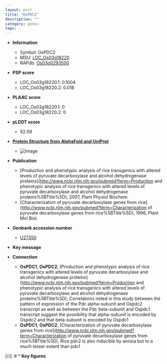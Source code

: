 ```yaml
---
layout: post
title: "OsPDC2"
description: ""
category: genes
tags: 
---
```


* **Information**  
    + Symbol: OsPDC2  
    + MSU: [LOC_Os03g18220](http://rice.plantbiology.msu.edu/cgi-bin/ORF_infopage.cgi?orf=LOC_Os03g18220)  
    + RAPdb: [Os03g0293500](http://rapdb.dna.affrc.go.jp/viewer/gbrowse_details/irgsp1?name=Os03g0293500)  

* **PSP score**  
    + LOC_Os03g18220.1: 0.1004 
    + LOC_Os03g18220.2: 0.018 

* **PLAAC score**  
    + LOC_Os03g18220.1: 0 
    + LOC_Os03g18220.2: 0 

* **pLDDT score**
    + 92.59

* **[Protein Structure from AlphaFold and UniProt](https://www.uniprot.org/uniprotkb/Q10MW3/entry#structure)**
    + ![image](https://ricepsp.github.io/images/Q1/AF-Q10MW3-F1.png)

* **Publication**  
    + [Production and phenotypic analysis of rice transgenics with altered levels of pyruvate decarboxylase and alcohol dehydrogenase proteins](http://www.ncbi.nlm.nih.gov/pubmed?term=Production and phenotypic analysis of rice transgenics with altered levels of pyruvate decarboxylase and alcohol dehydrogenase proteins%5BTitle%5D), 2007, Plant Physiol Biochem.
    + [Characterization of pyruvate decarboxylase genes from rice](http://www.ncbi.nlm.nih.gov/pubmed?term=Characterization of pyruvate decarboxylase genes from rice%5BTitle%5D), 1996, Plant Mol Biol.

* **Genbank accession number**  
    + [U27350](http://www.ncbi.nlm.nih.gov/nuccore/U27350)

* **Key message**  

* **Connection**  
    + __OsPDC1__, __OsPDC2__, [Production and phenotypic analysis of rice transgenics with altered levels of pyruvate decarboxylase and alcohol dehydrogenase proteins](http://www.ncbi.nlm.nih.gov/pubmed?term=Production and phenotypic analysis of rice transgenics with altered levels of pyruvate decarboxylase and alcohol dehydrogenase proteins%5BTitle%5D), Correlations noted in this study between the pattern of expression of the Pdc alpha-subunit and Ospdc2 transcript as well as between the Pdc beta-subunit and Ospdc1 transcript suggest the possibility that alpha-subunit is encoded by Ospdc2 and that beta-subunit is encoded by Ospdc1
    + __OsPDC1__, __OsPDC2__, [Characterization of pyruvate decarboxylase genes from rice](http://www.ncbi.nlm.nih.gov/pubmed?term=Characterization of pyruvate decarboxylase genes from rice%5BTitle%5D), Rice pdc2 is also inducible by anoxia but to a much lesser extent than pdc1

[//]: # * **Key figures**  



